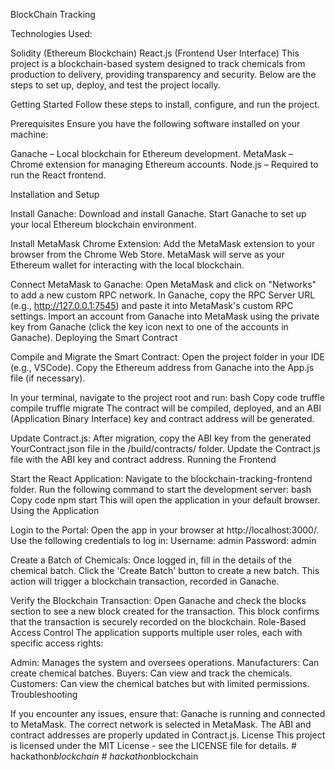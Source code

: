 BlockChain Tracking 

Technologies Used:

Solidity (Ethereum Blockchain) React.js (Frontend User Interface) This project is a blockchain-based system designed to track chemicals from production to delivery, providing transparency and security. Below are the steps to set up, deploy, and test the project locally.

Getting Started Follow these steps to install, configure, and run the project.

Prerequisites Ensure you have the following software installed on your machine:

Ganache – Local blockchain for Ethereum development. MetaMask – Chrome extension for managing Ethereum accounts. Node.js – Required to run the React frontend.

Installation and Setup

Install Ganache:
Download and install Ganache. Start Ganache to set up your local Ethereum blockchain environment.

Install MetaMask Chrome Extension:
Add the MetaMask extension to your browser from the Chrome Web Store. MetaMask will serve as your Ethereum wallet for interacting with the local blockchain.

Connect MetaMask to Ganache:
Open MetaMask and click on "Networks" to add a new custom RPC network. In Ganache, copy the RPC Server URL (e.g., http://127.0.0.1:7545) and paste it into MetaMask's custom RPC settings. Import an account from Ganache into MetaMask using the private key from Ganache (click the key icon next to one of the accounts in Ganache). Deploying the Smart Contract

Compile and Migrate the Smart Contract:
Open the project folder in your IDE (e.g., VSCode). Copy the Ethereum address from Ganache into the App.js file (if necessary).

In your terminal, navigate to the project root and run: bash Copy code truffle compile truffle migrate The contract will be compiled, deployed, and an ABI (Application Binary Interface) key and contract address will be generated.

Update Contract.js:
After migration, copy the ABI key from the generated YourContract.json file in the /build/contracts/ folder. Update the Contract.js file with the ABI key and contract address. Running the Frontend

Start the React Application:
Navigate to the blockchain-tracking-frontend folder. Run the following command to start the development server: bash Copy code npm start This will open the application in your default browser. Using the Application

Login to the Portal:
Open the app in your browser at http://localhost:3000/. Use the following credentials to log in: Username: admin Password: admin

Create a Batch of Chemicals:
Once logged in, fill in the details of the chemical batch. Click the 'Create Batch' button to create a new batch. This action will trigger a blockchain transaction, recorded in Ganache.

Verify the Blockchain Transaction:
Open Ganache and check the blocks section to see a new block created for the transaction. This block confirms that the transaction is securely recorded on the blockchain. Role-Based Access Control The application supports multiple user roles, each with specific access rights:

Admin: Manages the system and oversees operations. Manufacturers: Can create chemical batches. Buyers: Can view and track the chemicals. Customers: Can view the chemical batches but with limited permissions. Troubleshooting

If you encounter any issues, ensure that: Ganache is running and connected to MetaMask. The correct network is selected in MetaMask. The ABI and contract addresses are properly updated in Contract.js. License This project is licensed under the MIT License - see the LICENSE file for details.
#   h a c k a t h o n _ b l o c k c h a i n  
 #   h a c k a t h o n _ b l o c k c h a i n  
 